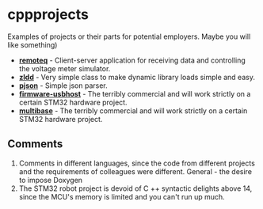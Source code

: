 # cppprojects
Examples of projects or their parts for potential employers. Maybe you will like something)

- [**remoteq**](./remoteq/README.md) - Client-server application for receiving data and controlling the voltage meter simulator.
- [**zldd**](./zldd/readme.md) - Very simple class to make dynamic library loads simple and easy.
- [**pjson**](./pjson/readme.md) - Simple json parser.
- [**firmware-usbhost**](./firmware-usbhost/readme.md) - The terribly commercial and will work strictly on a certain STM32 hardware project.
- [**multibase**](./multibase/readme.md) - The terribly commercial and will work strictly on a certain STM32 hardware project. 

## Comments

1. Comments in different languages, since the code from different projects and the requirements of colleagues were different. General - the desire to impose Doxygen
2. The STM32 robot project is devoid of C ++ syntactic delights above 14, since the MCU's memory is limited and you can't run up much.
